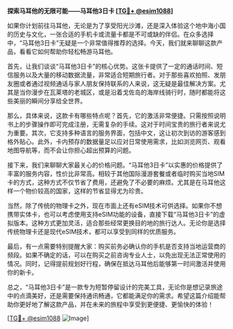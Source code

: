 **探索马耳他的无限可能——马耳他3日卡 [[TG💪+ @esim1088](https://t.me/s/esim1088)]**

如果你计划前往马耳他，无论是为了享受阳光沙滩，还是深入体验这个地中海小国的历史与文化，一张合适的手机卡或流量卡都是不可或缺的伴侣。在众多选择中，“马耳他3日卡”无疑是一个非常值得推荐的选择。今天，我们就来聊聊这款产品，看看它如何帮助你轻松畅游马耳他。

首先，让我们谈谈“马耳他3日卡”的核心优势。这张卡提供了一定的通话时间、短信服务以及大量的移动数据流量，非常适合短期旅行者。对于那些喜欢拍照、发朋友圈或者通过视频通话与家人朋友保持联系的人来说，这无疑是最佳解决方案。尤其是当你漫步在瓦莱塔的老城区，或是沿着戈佐岛的海岸线骑行时，随时都能将这些美丽的瞬间分享给全世界。

那么，具体来说，这款卡有哪些特点呢？首先，它的激活非常便捷。只需按照说明书上的步骤操作即可完成注册，无需复杂的手续。这对于时间宝贵的旅行者来说尤为重要。其次，它支持多种语言的服务界面，包括中文，这让初次到访的游客感到格外贴心。此外，卡内预存的数据量足以应对日常使用需求，比如浏览网页、观看地图导航等，而不会让你担心超出预算的问题。

接下来，我们来聊聊大家最关心的价格问题。“马耳他3日卡”以实惠的价格提供了丰富的服务内容，性价比非常高。相较于其他国际漫游套餐或者临时购买当地SIM卡的方式，这种方式不仅节省了费用，还避免了不必要的麻烦。尤其是在马耳他这样一个物价较高的国家，这样的节省显得尤为珍贵。

当然，除了传统的物理卡之外，现在市面上还有eSIM技术可供选择。如果你不想携带实体卡，也可以考虑使用支持eSIM功能的设备，直接下载“马耳他3日卡”的虚拟版本。这种方式更加灵活，适合那些经常更换目的地的旅行达人。无论你是选择传统物理卡还是现代eSIM技术，都可以享受到同样的优质服务。

最后，有一点需要特别提醒大家：购买前务必确认你的手机是否支持当地运营商的频段。如果不确定的话，可以在购买之前咨询专业人士，以免出现无法正常使用的情况。同时，记得提前规划好行程，确保在抵达马耳他后能够第一时间激活并使用你的新卡。

总之，“马耳他3日卡”是一款专为短暂停留设计的完美工具，无论你是想记录旅途中的点滴美好，还是需要保持通讯畅通，它都能满足你的需求。希望这篇介绍能帮助你更好地了解这款产品，并在未来的旅程中享受到更便捷、更愉快的体验！

[[TG💪+ @esim1088](https://t.me/s/esim1088) ![Image](https://i.postimg.cc/4NQfJmqS/Snipaste-2025-05-13-00-14-12.png)]